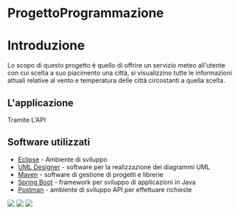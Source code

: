 # ProgettoProgrammazione



# Introduzione

Lo scopo di questo progetto è quello di offrire un servizio meteo all'utente con cui scelta a suo piacimento una città, si visualizzino tutte le informazioni attuali relative al vento e temperatura delle città circostanti a quella scelta.


## L'applicazione

Tramite L'API 



## Software utilizzati
* [Eclipse](https://www.eclipse.org/downloads/) - Ambiente di sviluppo
* [UML Designer](http://www.umldesigner.org/) - software per la realizzazione dei diagrammi UML
* [Maven](https://maven.apache.org/) - software di gestione di progetti e librerie
* [Spring Boot](https://spring.io/projects/spring-boot) - framework per sviluppo di applicazioni in Java
* [Postman](https://www.postman.com/) - ambiente di sviluppo API per effettuare richieste










<img src="/Users/luca/Desktop/OOP.jpg">
<img src="diagclassi.jpg">
<img src="diagseq.jpg">
